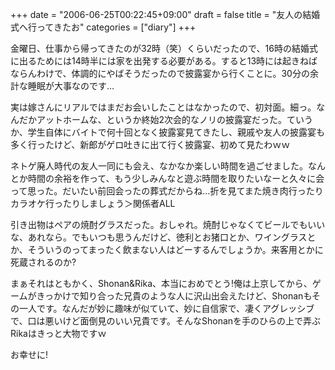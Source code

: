 +++
date = "2006-06-25T00:22:45+09:00"
draft = false
title = "友人の結婚式へ行ってきたお"
categories = ["diary"]
+++

金曜日、仕事から帰ってきたのが32時（笑）くらいだったので、16時の結婚式に出るためには14時半には家を出発する必要がある。すると13時には起きねばならんわけで、体調的にやばそうだったので披露宴から行くことに。30分の余計な睡眠が大事なのです…

実は嫁さんにリアルではまだお会いしたことはなかったので、初対面。細っ。なんだかアットホームな、というか終始2次会的なノリの披露宴だった。ていうか、学生自体にバイトで何十回となく披露宴見てきたし、親戚や友人の披露宴も多く行ったけど、新郎がゲロ吐きに出て行く披露宴、初めて見たわｗｗ

ネトゲ廃人時代の友人一同にも会え、なかなか楽しい時間を過ごせました。なんとか時間の余裕を作って、もう少しみんなと遊ぶ時間を取りたいなーと久々に会って思った。だいたい前回会ったの葬式だからね…折を見てまた焼き肉行ったりカラオケ行ったりしましょう＞関係者ALL

引き出物はペアの焼酎グラスだった。おしゃれ。焼酎じゃなくてビールでもいいな、あれなら。でもいつも思うんだけど、徳利とお猪口とか、ワイングラスとか、そういうのってまったく飲まない人はどーするんでしょうか。来客用とかに死蔵されるのか?

まぁそれはともかく、Shonan&amp;Rika、本当におめでとう!俺は上京してから、ゲームがきっかけで知り合った兄貴のような人に沢山出会えたけど、Shonanもその一人です。なんだが妙に趣味が似ていて、妙に自信家で、凄くアグレッシブで、口は悪いけど面倒見のいい兄貴です。そんなShonanを手のひらの上で弄ぶRikaはきっと大物ですｗ

お幸せに!
